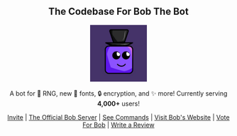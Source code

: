 <div align="center">
    <h2>The Codebase For Bob The Bot</h2>
    <img src="BobLogo.png">

<p>A bot for 🎲 RNG, new 📜 fonts, 🔒 encryption, and ✨ more! Currently serving <b>4,000+</b> users!</p>

<a href="https://discord.com/oauth2/authorize?client_id=705680059809398804&permissions=1110719392886&scope=bot%20applications.commands">Invite</a>
<span>|
<a href="https://discord.com/invite/HvGMRZD8jQ">The Official Bob Server</a>
<span>|
<a href="https://github.com/Quantam-Studios/BobTheBot#all-commands">See Commands</a>
<span>|
<a href="https://bobthebot.net">Visit Bob's Website</a>
<span>|
<a href="https://top.gg/bot/705680059809398804/vote">Vote For Bob</a>
<span>|
<a href="https://top.gg/bot/705680059809398804">Write a Review</a>
</div>



